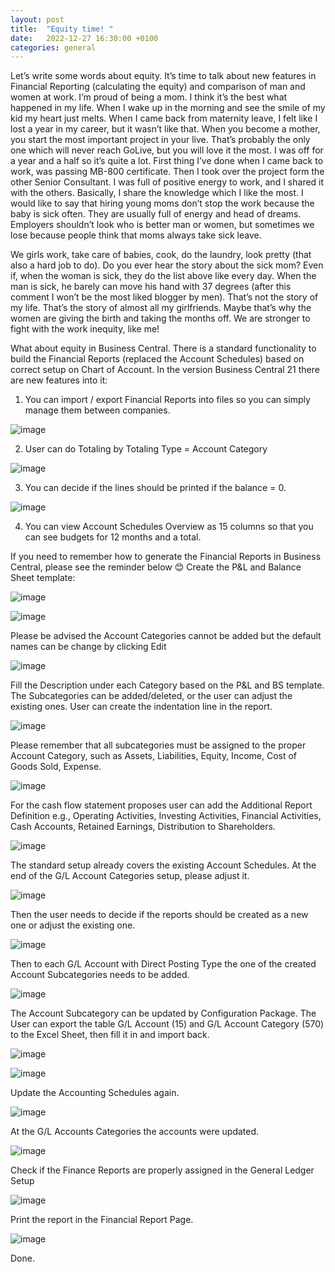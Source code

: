 ```yaml
---
layout: post
title:  "Equity time! "
date:   2022-12-27 16:30:00 +0100
categories: general
---
```


Let’s write some words about equity. It’s time to talk about new features in Financial Reporting (calculating the equity) and comparison of man and women at work. I’m proud of being a mom. I think it’s the best what happened in my life. When I wake up in the morning and see the smile of my kid my heart just melts. When I came back from maternity leave, I felt like I lost a year in my career, but it wasn’t like that. When you become a mother, you start the most important project in your live. That’s probably the only one which will never reach GoLive, but you will love it the most. I was off for a year and a half so it’s quite a lot. First thing I’ve done when I came back to work, was passing MB-800 certificate. Then I took over the project form the other Senior Consultant. I was full of positive energy to work, and I shared it with the others. Basically, I share the knowledge which I like the most. I would like to say that hiring young moms don’t stop the work because the baby is sick often. They are usually full of energy and head of dreams. Employers shouldn’t look who is better man or women, but sometimes we lose because people think that moms always take sick leave. 

We girls work, take care of babies, cook, do the laundry, look pretty (that also a hard job to do). Do you ever hear the story about the sick mom? Even if, when the woman is sick, they do the list above like every day. When the man is sick, he barely can move his hand with 37 degrees (after this comment I won’t be the most liked blogger by men). That’s not the story of my life. That’s the story of almost all my girlfriends. Maybe that’s why the women are giving the birth and taking the months off. We are stronger to fight with the work inequity, like me! 

What about equity in Business Central. There is a standard functionality to build the Financial Reports (replaced the Account Schedules) based on correct setup on Chart of Account. In the version Business Central 21 there are new features into it:

1.	You can import / export Financial Reports into files so you can simply manage them between companies.  

![image](https://user-images.githubusercontent.com/118689671/209688351-dcbd8482-016a-4cc5-b62d-d9d84e3eb195.png)

2.	User can do Totaling by Totaling Type = Account Category 

![image](https://user-images.githubusercontent.com/118689671/209688410-e7d73023-37ec-4406-8f90-9b77b138c6d0.png)

3.	You can decide if the lines should be printed if the balance = 0. 

![image](https://user-images.githubusercontent.com/118689671/209688470-fbae9d37-77aa-4339-aa52-834935216f0b.png)

4.	You can view Account Schedules Overview as 15 columns so that you can see budgets for 12 months and a total.

If you need to remember how to generate the Financial Reports in Business Central, please see the reminder below 😊
Create the P&L and Balance Sheet template:

![image](https://user-images.githubusercontent.com/118689671/209688613-b694c661-596e-4220-9386-b5a85a3db5ab.png)

![image](https://user-images.githubusercontent.com/118689671/209688633-22fd741d-f8a5-4fd3-abcf-73a7ce33bc82.png)

Please be advised the Account Categories cannot be added but the default names can be change by clicking Edit

![image](https://user-images.githubusercontent.com/118689671/209688677-d9a4bd9d-0278-4b69-88ad-6dd314dc3443.png)

Fill the Description under each Category based on the P&L and BS template. The Subcategories can be added/deleted, or the user can adjust the existing ones. User can create the indentation line in the report. 

![image](https://user-images.githubusercontent.com/118689671/209688734-d6ade901-1536-4c3d-b3d4-a7d337090b59.png)

Please remember that all subcategories must be assigned to the proper Account Category, such as Assets, Liabilities, Equity, Income, Cost of Goods Sold, Expense. 

![image](https://user-images.githubusercontent.com/118689671/209688774-c8e5494a-7449-45cb-b5ac-7faaf721c97d.png)

For the cash flow statement proposes user can add the Additional Report Definition e.g., Operating Activities, Investing Activities, Financial Activities, Cash Accounts, Retained Earnings, Distribution to Shareholders. 

![image](https://user-images.githubusercontent.com/118689671/209688825-1255afad-ed5d-47f0-8c73-2f91a07215e8.png)

The standard setup already covers the existing Account Schedules. At the end of the G/L Account Categories setup, please adjust it. 

![image](https://user-images.githubusercontent.com/118689671/209688864-f7574e22-34df-45d0-8152-f42e8b784440.png)

Then the user needs to decide if the reports should be created as a new one or adjust the existing one. 

![image](https://user-images.githubusercontent.com/118689671/209688892-117f8bc2-b8a3-4e42-9ffd-bad5772212dd.png)

Then to each G/L Account with Direct Posting Type the one of the created Account Subcategories needs to be added. 

![image](https://user-images.githubusercontent.com/118689671/209688921-f419eb07-8ed3-44aa-9f30-1ab4e08bb970.png)

The Account Subcategory can be updated by Configuration Package. The User can export the table G/L Account (15) and G/L Account Category (570) to the Excel Sheet, then fill it in and import back. 

![image](https://user-images.githubusercontent.com/118689671/209688966-6ea45437-14b4-467c-9de8-4156ead5575a.png)

![image](https://user-images.githubusercontent.com/118689671/209688983-cbc8ef2c-6100-4cd7-a829-257c937e67f9.png)

Update the Accounting Schedules again. 

![image](https://user-images.githubusercontent.com/118689671/209689015-e83fe1be-6839-44c3-9564-677b88d0cf88.png)

At the G/L Accounts Categories the accounts were updated. 

![image](https://user-images.githubusercontent.com/118689671/209689044-12fcf68f-1aec-41c5-90d4-69163ebf6937.png)

Check if the Finance Reports are properly assigned in the General Ledger Setup 

![image](https://user-images.githubusercontent.com/118689671/209689089-8a459e00-841f-4e17-9f55-64ba4629518c.png)

Print the report in the Financial Report Page. 

![image](https://user-images.githubusercontent.com/118689671/209689113-4d0e1b66-cb1c-4e0b-95c0-8b37aa18ea43.png)

Done. 
